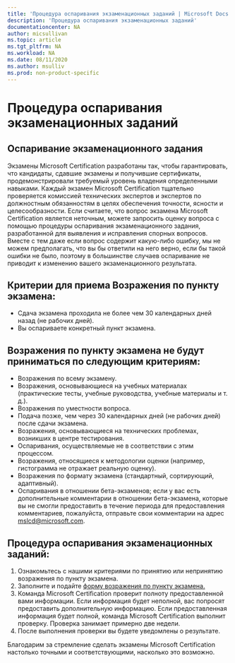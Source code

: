 ```yaml
---
title: 'Процедура оспаривания экзаменационных заданий | Microsoft Docs'
description: 'Процедура оспаривания экзаменационных заданий' 
documentationcenter: NA 
author: micsullivan
ms.topic: article
ms.tgt_pltfrm: NA
ms.workload: NA
ms.date: 08/11/2020
ms.author: msulliv
ms.prod: non-product-specific
---
```

# Процедура оспаривания экзаменационных заданий

## Оспаривание экзаменационного задания

Экзамены Microsoft Certification разработаны так, чтобы гарантировать, что кандидаты, сдавшие экзамены и получившие сертификаты, продемонстрировали требуемый уровень владения определенными навыками. Каждый экзамен Microsoft Certification тщательно проверяется комиссией технических экспертов и экспертов по должностным обязанностям в целях обеспечения точности, ясности и целесообразности. Если считаете, что вопрос экзамена Microsoft Certification является неточным, можете запросить оценку вопроса с помощью процедуры оспаривания экзаменационного задания, разработанной для выявления и исправления спорных вопросов. Вместе с тем даже если вопрос содержит какую-либо ошибку, мы не можем предполагать, что вы бы ответили на него верно, если бы такой ошибки не было, поэтому в большинстве случаев оспаривание не приводит к изменению вашего экзаменационного результата.

## Критерии для приема Возражения по пункту экзамена:

- Сдача экзамена проходила не более чем 30 календарных дней назад (не рабочих дней).
- Вы оспариваете конкретный пункт экзамена.

## Возражения по пункту экзамена не будут приниматься по следующим критериям:

- Возражения по всему экзамену.
- Возражения, основывающиеся на учебных материалах (практические тесты, учебные руководства, учебные материалы и т. д.).
- Возражения по уместности вопроса.
- Подача позже, чем через 30 календарных дней (не рабочих дней) после сдачи экзамена.
- Возражения, основывающиеся на технических проблемах, возникших в центре тестирования.
- Оспаривания, осуществляемые не в соответствии с этим процессом.
- Возражения, относящиеся к методологии оценки (например, гистограмма не отражает реальную оценку).
- Возражения по формату экзамена (стандартный, сортирующий, адаптивный).
- Оспаривания в отношении бета-экзаменов; если у вас есть дополнительные комментарии в отношении бета-экзамена, которые вы не смогли предоставить в течение периода для предоставления комментариев, пожалуйста, отправьте свои комментарии на адрес [mslcd@microsoft.com](mailto:mslcd@microsoft.com).

## Процедура оспаривания экзаменационных заданий:

1. Ознакомьтесь с нашими критериями по принятию или непринятию возражения по пункту экзамена.
2. Заполните и подайте [форму возражения по пункту экзамена.](https://forms.office.com/Pages/ResponsePage.aspx?id=v4j5cvGGr0GRqy180BHbR_ISAtLPKo9OtWclB8hC17dUOEpJNklTMlBWWFc0UUI2VjJBTUI5REVWUC4u)
3. Команда Microsoft Certification проверит полноту предоставленной вами информации. Если информация будет неполной, вас попросят предоставить дополнительную информацию. Если предоставленная информация будет полной, команда Microsoft Certification выполнит проверку. Проверка занимает примерно две недели.
4. После выполнения проверки вы будете уведомлены о результате.

Благодарим за стремление сделать экзамены Microsoft Certification настолько точными и соответствующими, насколько это возможно.
